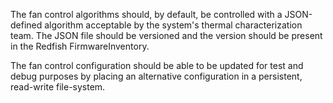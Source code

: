 The fan control algorithms should, by default, be controlled with a JSON-defined
algorithm acceptable by the system's thermal characterization team. The JSON
file should be versioned and the version should be present in the Redfish
FirmwareInventory.

The fan control configuration should be able to be updated for test and debug
purposes by placing an alternative configuration in a persistent, read-write
file-system.
